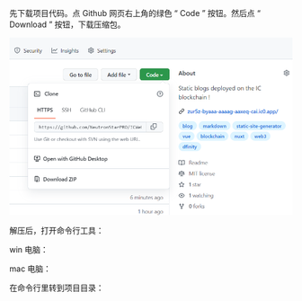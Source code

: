 先下载项目代码。点 Github 网页右上角的绿色 “ Code ” 按钮。然后点 “ Download ” 按钮，下载压缩包。

![image-20221011220827577](assets/如何生成网站/image-20221011220827577.png)

解压后，打开命令行工具：

win 电脑：

mac 电脑：

在命令行里转到项目目录：